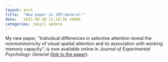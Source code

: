 ```yaml
---
layout: post
title:  "New paper in JEP:General!"
date:   2021-09-30 11:10:30 +0900
categories: jekyll update
---
```

My new paper,
"Individual differences in selective attention reveal the nonmonotonicity of visual spatial attention and its association with working memory capacity",
is now available online in _Journal of Experimental Psychology: General_ ([link to the paper](https://psycnet.apa.org/record/2021-87838-001)).